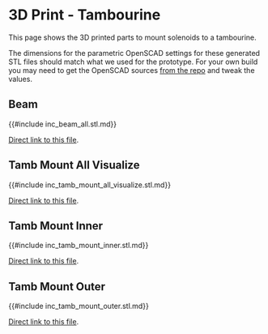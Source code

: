 # 3D Print - Tambourine

This page shows the 3D printed parts to mount solenoids to a tambourine.

The dimensions for the parametric OpenSCAD settings for these generated STL files should match what we used for the prototype.
For your own build you may need to get the OpenSCAD sources [from the repo](https://github.com/xythobuz/lars/tree/master/3dprint) and tweak the values.

## Beam

{{#include inc_beam_all.stl.md}}

[Direct link to this file](./stl/beam_all.stl).

## Tamb Mount All Visualize

{{#include inc_tamb_mount_all_visualize.stl.md}}

[Direct link to this file](./stl/tamb_mount_all_visualize.stl).

## Tamb Mount Inner

{{#include inc_tamb_mount_inner.stl.md}}

[Direct link to this file](./stl/tamb_mount_inner.stl).

## Tamb Mount Outer

{{#include inc_tamb_mount_outer.stl.md}}

[Direct link to this file](./stl/tamb_mount_outer.stl).
